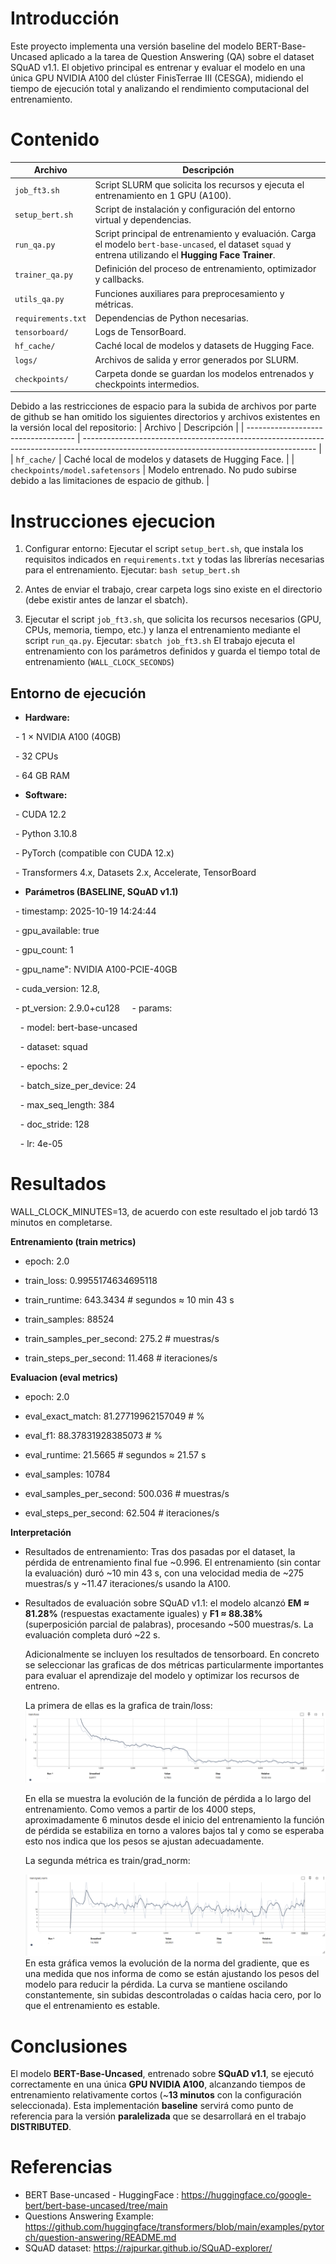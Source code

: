 # **Introducción**

Este proyecto implementa una versión baseline del modelo BERT-Base-Uncased aplicado a la tarea de Question Answering (QA) sobre el dataset SQuAD v1.1.
El objetivo principal es entrenar y evaluar el modelo en una única GPU NVIDIA A100 del clúster FinisTerrae III (CESGA), midiendo el tiempo de ejecución total y analizando el rendimiento computacional del entrenamiento.
 

# **Contenido**

| Archivo            | Descripción                                                                                                                                               |
| ------------------ | --------------------------------------------------------------------------------------------------------------------------------------------------------- |
| `job_ft3.sh`       | Script SLURM que solicita los recursos y ejecuta el entrenamiento en 1 GPU (A100).                                                                        |
| `setup_bert.sh`    | Script de instalación y configuración del entorno virtual y dependencias.                                                                                 |
| `run_qa.py`        | Script principal de entrenamiento y evaluación. Carga el modelo `bert-base-uncased`, el dataset `squad` y entrena utilizando el **Hugging Face Trainer**. |
| `trainer_qa.py`    | Definición del proceso de entrenamiento, optimizador y callbacks.                                                                                         |
| `utils_qa.py`      | Funciones auxiliares para preprocesamiento y métricas.                                                                                                    |
| `requirements.txt` | Dependencias de Python necesarias.                                                                                                                        |
| `tensorboard/`     | Logs de TensorBoard.                                                                                                                                      |
| `hf_cache/`        | Caché local de modelos y datasets de Hugging Face.                                                                                                        |
| `logs/`            | Archivos de salida y error generados por SLURM.                                                                                                           |
| `checkpoints/`     | Carpeta donde se guardan los modelos entrenados y checkpoints intermedios.                                                                                |

Debido a las restricciones de espacio para la subida de archivos por parte de github se han omitido los siguientes directorios y archivos existentes en la versión local del repositorio:
| Archivo                             | Descripción                                                                                                                              |
| ----------------------------------- | ---------------------------------------------------------------------------------------------------------------------------------------- |
| `hf_cache/`                         | Caché local de modelos y datasets de Hugging Face.                                                                                       |
| `checkpoints/model.safetensors`     | Modelo entrenado. No pudo subirse debido a las limitaciones de espacio de github.                                                        |
# **Instrucciones ejecucion**

1. Configurar entorno: Ejecutar el script `setup_bert.sh`, que instala los requisitos indicados en `requirements.txt` y todas las librerías necesarias para el entrenamiento.
	Ejecutar: `bash setup_bert.sh`

2. Antes de enviar el trabajo, crear carpeta logs sino existe en el directorio (debe existir antes de lanzar el sbatch).

3. Ejecutar el script `job_ft3.sh`, que solicita los recursos necesarios (GPU, CPUs, memoria, tiempo, etc.) y lanza el entrenamiento mediante el script `run_qa.py`.
	Ejecutar: `sbatch job_ft3.sh`
	El trabajo ejecuta el entrenamiento con los parámetros definidos y guarda el tiempo total de entrenamiento (`WALL_CLOCK_SECONDS`)


## **Entorno de ejecución**

- **Hardware:**

  - 1 × NVIDIA A100 (40GB)

  - 32 CPUs

  - 64 GB RAM

- **Software:**  

  - CUDA 12.2  

  - Python 3.10.8  

  - PyTorch (compatible con CUDA 12.x)  

  - Transformers 4.x, Datasets 2.x, Accelerate, TensorBoard

- **Parámetros (BASELINE, SQuAD v1.1)**

  - timestamp: 2025-10-19 14:24:44

  - gpu_available: true

  - gpu_count: 1

  - gpu_name": NVIDIA A100-PCIE-40GB

  - cuda_version: 12.8,

  - pt_version: 2.9.0+cu128
 
  - params:

    - model: bert-base-uncased

    - dataset: squad

    - epochs: 2

    - batch_size_per_device: 24

    - max_seq_length: 384

    - doc_stride: 128

    - lr: 4e-05

  

# **Resultados**

WALL_CLOCK_MINUTES=13, de acuerdo con este resultado el job tardó 13 minutos en completarse.

**Entrenamiento (train metrics)**

- epoch: 2.0

- train_loss: 0.9955174634695118

- train_runtime: 643.3434     # segundos ≈ 10 min 43 s

- train_samples: 88524

- train_samples_per_second: 275.2   # muestras/s

- train_steps_per_second: 11.468  # iteraciones/s


**Evaluacion (eval metrics)**

- epoch: 2.0

- eval_exact_match: 81.27719962157049     # %

- eval_f1: 88.37831928385073    # %

- eval_runtime: 21.5665 # segundos ≈ 21.57 s

- eval_samples: 10784

- eval_samples_per_second: 500.036    # muestras/s  

- eval_steps_per_second: 62.504  # iteraciones/s

**Interpretación**

- Resultados de entrenamiento: Tras dos pasadas por el dataset, la pérdida de entrenamiento final fue ~0.996. El entrenamiento (sin contar la evaluación) duró ~10 min 43 s, con una velocidad media de ~275 muestras/s y ~11.47 iteraciones/s usando la A100.

- Resultados de evaluación sobre SQuAD v1.1: el modelo alcanzó **EM ≈ 81.28%** (respuestas exactamente iguales) y **F1 ≈ 88.38%** (superposición parcial de palabras), procesando ~500 muestras/s. La evaluación completa duró ~22 s.

  Adicionalmente se incluyen los resultados de tensorboard. En concreto se seleccionar las graficas de dos métricas particularmente importantes para evaluar el aprendizaje del modelo y optimizar los recursos de entreno.

  La primera de ellas es la grafica de train/loss:
  ![alt text](https://github.com/cmr25/hpc_tools-Block2/blob/main/train_loss.PNG "train/loss")

  En ella se muestra la evolución de la función de pérdida a lo largo del entrenamiento. Como vemos a partir de los 4000 steps, aproximadamente 6 minutos desde el inicio del entrenamiento la función de pérdida se estabiliza en torno a valores bajos tal y como se esperaba esto nos indica que los pesos se ajustan adecuadamente.

  La segunda métrica es train/grad_norm:

  ![alt text](https://github.com/cmr25/hpc_tools-Block2/blob/main/train_grad_norm.PNG "train/grad_norm")
  En esta gráfica vemos la evolución de la norma del gradiente, que es una medida que nos informa de como se están ajustando los pesos del modelo para reducir la pérdida. La curva se mantiene oscilando constantemente, sin subidas descontroladas o caídas hacia cero, por lo que el entrenamiento es estable.

# **Conclusiones**

El modelo **BERT-Base-Uncased**, entrenado sobre **SQuAD v1.1**, se ejecutó correctamente en una única **GPU NVIDIA A100**, alcanzando tiempos de entrenamiento relativamente cortos (~**13 minutos** con la configuración seleccionada).
Esta implementación **baseline** servirá como punto de referencia para la versión **paralelizada** que se desarrollará en el trabajo **DISTRIBUTED**.
  

# **Referencias**

- BERT Base-uncased - HuggingFace : https://huggingface.co/google-bert/bert-base-uncased/tree/main
- Questions Answering Example: https://github.com/huggingface/transformers/blob/main/examples/pytorch/question-answering/README.md
- SQuAD dataset: https://rajpurkar.github.io/SQuAD-explorer/
